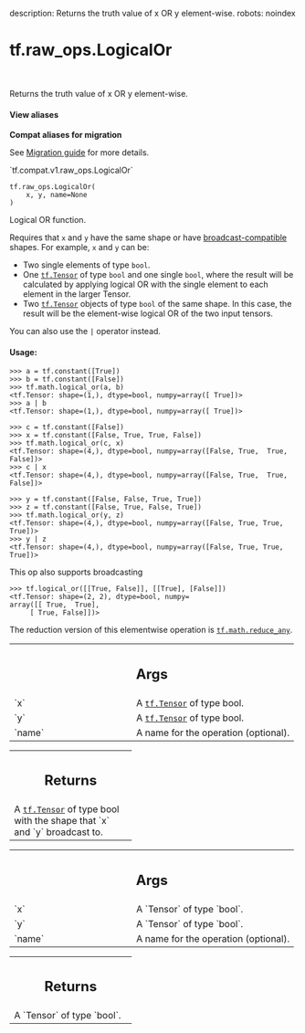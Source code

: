 description: Returns the truth value of x OR y element-wise.
robots: noindex

# tf.raw_ops.LogicalOr

<!-- Insert buttons and diff -->

<table class="tfo-notebook-buttons tfo-api nocontent" align="left">

</table>



Returns the truth value of x OR y element-wise.

<section class="expandable">
  <h4 class="showalways">View aliases</h4>
  <p>
<b>Compat aliases for migration</b>
<p>See
<a href="https://www.tensorflow.org/guide/migrate">Migration guide</a> for
more details.</p>
<p>`tf.compat.v1.raw_ops.LogicalOr`</p>
</p>
</section>

<pre class="devsite-click-to-copy prettyprint lang-py tfo-signature-link">
<code>tf.raw_ops.LogicalOr(
    x, y, name=None
)
</code></pre>



<!-- Placeholder for "Used in" -->

Logical OR function.

Requires that `x` and `y` have the same shape or have
[broadcast-compatible](http://docs.scipy.org/doc/numpy/user/basics.broadcasting.html)
shapes. For example, `x` and `y` can be:

- Two single elements of type `bool`.
- One <a href="../../tf/Tensor.md"><code>tf.Tensor</code></a> of type `bool` and one single `bool`, where the result will
  be calculated by applying logical OR with the single element to each
  element in the larger Tensor.
- Two <a href="../../tf/Tensor.md"><code>tf.Tensor</code></a> objects of type `bool` of the same shape. In this case,
  the result will be the element-wise logical OR of the two input tensors.

You can also use the `|` operator instead.

#### Usage:


```
>>> a = tf.constant([True])
>>> b = tf.constant([False])
>>> tf.math.logical_or(a, b)
<tf.Tensor: shape=(1,), dtype=bool, numpy=array([ True])>
>>> a | b
<tf.Tensor: shape=(1,), dtype=bool, numpy=array([ True])>
```

```
>>> c = tf.constant([False])
>>> x = tf.constant([False, True, True, False])
>>> tf.math.logical_or(c, x)
<tf.Tensor: shape=(4,), dtype=bool, numpy=array([False, True,  True, False])>
>>> c | x
<tf.Tensor: shape=(4,), dtype=bool, numpy=array([False, True,  True, False])>
```

```
>>> y = tf.constant([False, False, True, True])
>>> z = tf.constant([False, True, False, True])
>>> tf.math.logical_or(y, z)
<tf.Tensor: shape=(4,), dtype=bool, numpy=array([False, True, True, True])>
>>> y | z
<tf.Tensor: shape=(4,), dtype=bool, numpy=array([False, True, True, True])>
```

This op also supports broadcasting

```
>>> tf.logical_or([[True, False]], [[True], [False]])
<tf.Tensor: shape=(2, 2), dtype=bool, numpy=
array([[ True,  True],
     [ True, False]])>
```


The reduction version of this elementwise operation is <a href="../../tf/math/reduce_any.md"><code>tf.math.reduce_any</code></a>.

<!-- Tabular view -->
 <table class="responsive fixed orange">
<colgroup><col width="214px"><col></colgroup>
<tr><th colspan="2"><h2 class="add-link">Args</h2></th></tr>

<tr>
<td>
`x`
</td>
<td>
A <a href="../../tf/Tensor.md"><code>tf.Tensor</code></a> of type bool.
</td>
</tr><tr>
<td>
`y`
</td>
<td>
A <a href="../../tf/Tensor.md"><code>tf.Tensor</code></a> of type bool.
</td>
</tr><tr>
<td>
`name`
</td>
<td>
A name for the operation (optional).
</td>
</tr>
</table>



<!-- Tabular view -->
 <table class="responsive fixed orange">
<colgroup><col width="214px"><col></colgroup>
<tr><th colspan="2"><h2 class="add-link">Returns</h2></th></tr>
<tr class="alt">
<td colspan="2">
A <a href="../../tf/Tensor.md"><code>tf.Tensor</code></a> of type bool with the shape that `x` and `y` broadcast to.
</td>
</tr>

</table>



<!-- Tabular view -->
 <table class="responsive fixed orange">
<colgroup><col width="214px"><col></colgroup>
<tr><th colspan="2"><h2 class="add-link">Args</h2></th></tr>

<tr>
<td>
`x`
</td>
<td>
A `Tensor` of type `bool`.
</td>
</tr><tr>
<td>
`y`
</td>
<td>
A `Tensor` of type `bool`.
</td>
</tr><tr>
<td>
`name`
</td>
<td>
A name for the operation (optional).
</td>
</tr>
</table>



<!-- Tabular view -->
 <table class="responsive fixed orange">
<colgroup><col width="214px"><col></colgroup>
<tr><th colspan="2"><h2 class="add-link">Returns</h2></th></tr>
<tr class="alt">
<td colspan="2">
A `Tensor` of type `bool`.
</td>
</tr>

</table>

